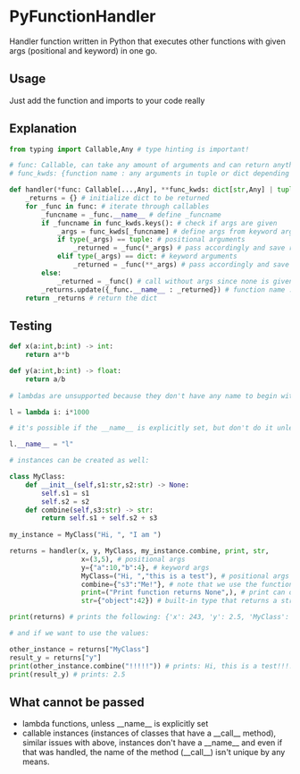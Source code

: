# PyFunctionHandler
Handler function written in Python that executes other functions with given args (positional and keyword) in one go.
## Usage
Just add the function and imports to your code really
## Explanation
```python
from typing import Callable,Any # type hinting is important!

# func: Callable, can take any amount of arguments and can return anything
# func_kwds: {function name : any arguments in tuple or dict depending on arg type}

def handler(*func: Callable[...,Any], **func_kwds: dict[str,Any] | tuple[Any]) -> dict[str,Any]:
    _returns = {} # initialize dict to be returned
    for _func in func: # iterate through callables
        _funcname = _func.__name__ # define _funcname
        if _funcname in func_kwds.keys(): # check if args are given
            _args = func_kwds[_funcname] # define args from keyword args dict
            if type(_args) == tuple: # positional arguments 
                _returned = _func(*_args) # pass accordingly and save returned value
            elif type(_args) == dict: # keyword arguments
                _returned = _func(**_args) # pass accordingly and save returned value
        else:
            _returned = _func() # call without args since none is given
        _returns.update({_func.__name__ : _returned}) # function name : returned object
    return _returns # return the dict
```

## Testing
```python
def x(a:int,b:int) -> int:
    return a**b

def y(a:int,b:int) -> float:
    return a/b
    
# lambdas are unsupported because they don't have any name to begin with! 

l = lambda i: i*1000 

# it's possible if the __name__ is explicitly set, but don't do it unless you absolutely have to. It's not Pythonic at all  

l.__name__ = "l"

# instances can be created as well:

class MyClass:
    def __init__(self,s1:str,s2:str) -> None:
        self.s1 = s1
        self.s2 = s2
    def combine(self,s3:str) -> str:
        return self.s1 + self.s2 + s3
    
my_instance = MyClass("Hi, ", "I am ")

returns = handler(x, y, MyClass, my_instance.combine, print, str, 
                  x=(3,5), # positional args 
                  y={"a":10,"b":4}, # keyword args
                  MyClass=("Hi, ","this is a test"), # positional args passed to class
                  combine={"s3":"Me!"}, # note that we use the function name only
                  print=("Print function returns None",), # print can only accept positional args
                  str={"object":42}) # built-in type that returns a string

print(returns) # prints the following: {'x': 243, 'y': 2.5, 'MyClass': <__main__.MyClass object at <address in memory>>, 'combine': 'Hi, I am Me!', 'print': None, 'str': '42'}

# and if we want to use the values:

other_instance = returns["MyClass"]
result_y = returns["y"]
print(other_instance.combine("!!!!!")) # prints: Hi, this is a test!!!!!
print(result_y) # prints: 2.5
```
## What cannot be passed
- lambda functions, unless \_\_name\_\_ is explicitly set
- callable instances (instances of classes that have a \_\_call\_\_ method), similar issues with above, instances don't have a \_\_name\_\_ and even if that was handled, the name of the method (\_\_call\_\_) isn't unique by any means.
